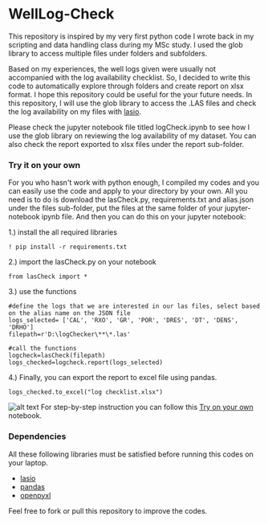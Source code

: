 # WellLog-Check
This repository is inspired by my very first python code I wrote back in my scripting and data handling class during my MSc study. I used the glob library to access multiple files under folders and subfolders.

Based on my experiences, the well logs given  were usually not accompanied with the log availability checklist. So, I decided to write this code to automatically explore through folders and create report on xlsx format. I hope this repository could be useful for the your future needs. In this repository, I will use the glob library to access the .LAS files and check the log availability on my files with [lasio](https://lasio.readthedocs.io/en/latest/installation.html). 

Please check the jupyter notebook file titled logCheck.ipynb to see how I use the glob library on reviewing the log availability of my dataset. You can also check the report exported to xlsx files under the report sub-folder.

### Try it on your own
For you who hasn't work with python enough, I compiled my codes and you can easily use the code and apply to your directory by your own.
All you need is to do is download the lasCheck.py, requirements.txt and alias.json under the files sub-folder, put the files at the same folder of your jupyter-notebook ipynb file.
And then you can do this on your jupyter notebook:

1.) install the all required libraries
```
! pip install -r requirements.txt
```
2.) import the lasCheck.py on your notebook
```
from lasCheck import *
```
3.) use the functions
```
#define the logs that we are interested in our las files, select based on the alias name on the JSON file
logs_selected= ['CAL', 'RXO', 'GR', 'POR', 'DRES', 'DT', 'DENS', 'DRHO'] 
filepath=r'D:\logChecker\**\*.las'

#call the functions
logcheck=lasCheck(filepath)
logs_checked=logcheck.report(logs_selected)
```
4.) Finally, you can export the report to excel file using pandas.
```
logs_checked.to_excel("log checklist.xlsx")
```
![alt text](https://github.com/panjoel4/WellLog-Check/blob/main/Files/report%20in%20xlsx.PNG?raw=true)
For step-by-step instruction you can follow this [Try on your own](https://github.com/panjoel4/WellLog-Check/blob/main/Jupyter-Notebook/Try%20it%20on%20your%20own.ipynb) notebook.

### Dependencies
All these following libraries must be satisfied before running this codes on your laptop.
- [lasio](https://lasio.readthedocs.io/en/latest/installation.html) <br/>
- [pandas](https://pandas.pydata.org/) <br/>
- [openpyxl](https://openpyxl.readthedocs.io/en/stable/) <br/>

Feel free to fork or pull this repository to improve the codes. 
